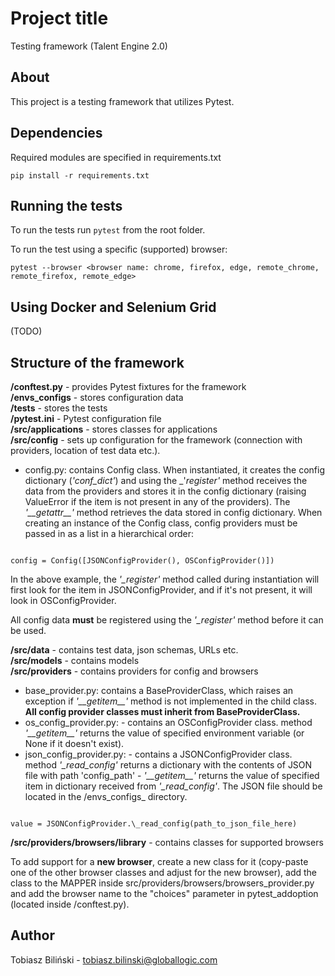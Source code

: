 # Project title

Testing framework (Talent Engine 2.0)

## About

This project is a testing framework that utilizes Pytest.

## Dependencies

Required modules are specified in requirements.txt

```
pip install -r requirements.txt
```

## Running the tests

To run the tests run `pytest` from the root folder.

To run the test using a specific (supported) browser:

```
pytest --browser <browser name: chrome, firefox, edge, remote_chrome, remote_firefox, remote_edge>
```

## Using Docker and Selenium Grid
(TODO)

## Structure of the framework

**/conftest.py** - provides Pytest fixtures for the framework  
**/envs_configs** - stores configuration data  
**/tests** - stores the tests  
**/pytest.ini** - Pytest configuration file  
**/src/applications** - stores classes for applications  
**/src/config** - sets up configuration for the framework (connection with providers, location of test data etc.).

- config.py: contains Config class. When instantiated, it creates the config dictionary (_'conf_dict'_) and using the _\'_register'_ method receives the data from the providers and stores it in the config dictionary (raising ValueError if the item is not present in any of the providers). The _'\_\_getattr\_\_'_ method retrieves the data stored in config dictionary. When creating an instance of the Config class, config providers must be passed in as a list in a hierarchical order:

```

config = Config([JSONConfigProvider(), OSConfigProvider()])

```

In the above example, the _'\_register'_ method called during instantiation will first look for the item in JSONConfigProvider, and if it's not present, it will look in OSConfigProvider.

All config data **must** be registered using the _'\_register'_ method before it can be used.

**/src/data** - contains test data, json schemas, URLs etc.  
**/src/models** - contains models  
**/src/providers** - contains providers for config and browsers

- base_provider.py: contains a BaseProviderClass, which raises an exception if _'\_\_getitem\_\_'_ method is not implemented in the child class. **All config provider classes must inherit from BaseProviderClass.**
- os_config_provider.py: - contains an OSConfigProvider class. method _'\_\_getitem\_\_'_ returns the value of specified environment variable (or None if it doesn't exist).
- json_config_provider.py: - contains a JSONConfigProvider class. method _'\_read_config'_ returns a dictionary with the contents of JSON file with path 'config_path' - _'\_\_getitem\_\_'_ returns the value of specified item in dictionary received from _'\_read_config'_. The JSON file should be located in the /envs_configs_ directory.

```

value = JSONConfigProvider.\_read_config(path_to_json_file_here)

```

**/src/providers/browsers/library** - contains classes for supported browsers

To add support for a **new browser**, create a new class for it (copy-paste one of the other browser classes and adjust for the new browser), add the class to the MAPPER inside src/providers/browsers/browsers_provider.py and add the browser name to the "choices" parameter in pytest_addoption (located inside /conftest.py).

## Author

Tobiasz Biliński - tobiasz.bilinski@globallogic.com

